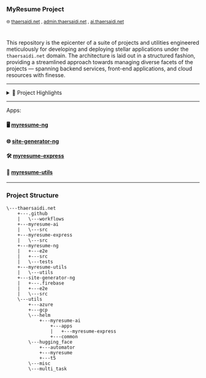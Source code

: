  ### MyResume Project    

 <sub>🌐 [thaersaidi.net](https://thaersaidi.net) , [admin.thaersaidi.net](https://admin.thaersaidi.net) , [ai.thaersaidi.net](https://ai.thaersaidi.net)</sub>
#

This repository is the epicenter of a suite of projects and utilities engineered meticulously for developing and deploying stellar applications under the `thaersaidi.net` domain. The architecture is laid out in a structured fashion, providing a streamlined approach towards managing diverse facets of the projects — spanning backend services, front-end applications, and cloud resources with finesse.

---

<details>
<summary>📂 Project Highlights</summary>

- **Backend Mastery**: Tailored backend services ensuring robustness and scalability.
- **Frontend Excellence**: Cutting-edge front-end applications delivering superior user experiences.
- **Cloud Resources Optimization**: Prudent management and orchestration of cloud resources.
  
</details>

---
Apps:
#### 🖥️ [myresume-ng](https://github.com/thaer899/thaersaidi.net/tree/master/myresume-ng)

#### 🌐 [site-generator-ng](https://github.com/thaer899/thaersaidi.net/tree/master/site-generator-ng)

#### 🛠️ [myresume-express](https://github.com/thaer899/thaersaidi.net/tree/master/myresume-express)

#### 🧰 [myresume-utils](https://github.com/thaer899/thaersaidi.net/tree/master/myresume-utils)

---

### Project Structure

```plaintext
\---thaersaidi.net
    +---.github
    |   \---workflows
    +---myresume-ai
    |   \---src
    +---myresume-express
    |   \---src
    +---myresume-ng
    |   +---e2e
    |   +---src
    |   \---tests
    +---myresume-utils
    |   \---utils
    +---site-generator-ng
    |   +---.firebase
    |   +---e2e
    |   \---src
    \---utils
        +---azure
        +---gcp
        \---helm
            +---myresume-ai
                +---apps
                |   +---myresume-express
                +---common
        \---hugging_face
            +---automator
            +---myresume
            +---t5
        \---misc
        \---multi_task

